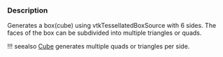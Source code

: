 ### Description

Generates a box(cube) using vtkTessellatedBoxSource with 6 sides. The faces of the box can be subdivided into multiple triangles or quads.

!!! seealso
    [Cube](/Cxx/GeometricObjects/Cube) generates multiple quads or triangles per side.
